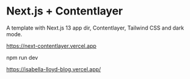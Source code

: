 # Next.js + Contentlayer

A template with Next.js 13 app dir, Contentlayer, Tailwind CSS and dark mode.

https://next-contentlayer.vercel.app

npm run dev

https://isabella-lloyd-blog.vercel.app/


